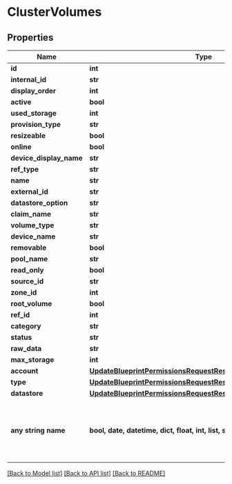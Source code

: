 # ClusterVolumes


## Properties
Name | Type | Description | Notes
------------ | ------------- | ------------- | -------------
**id** | **int** |  | [optional] 
**internal_id** | **str** |  | [optional] 
**display_order** | **int** |  | [optional] 
**active** | **bool** |  | [optional] 
**used_storage** | **int** |  | [optional] 
**provision_type** | **str** |  | [optional] 
**resizeable** | **bool** |  | [optional] 
**online** | **bool** |  | [optional] 
**device_display_name** | **str** |  | [optional] 
**ref_type** | **str** |  | [optional] 
**name** | **str** |  | [optional] 
**external_id** | **str** |  | [optional] 
**datastore_option** | **str** |  | [optional] 
**claim_name** | **str** |  | [optional] 
**volume_type** | **str** |  | [optional] 
**device_name** | **str** |  | [optional] 
**removable** | **bool** |  | [optional] 
**pool_name** | **str** |  | [optional] 
**read_only** | **bool** |  | [optional] 
**source_id** | **str** |  | [optional] 
**zone_id** | **int** |  | [optional] 
**root_volume** | **bool** |  | [optional] 
**ref_id** | **int** |  | [optional] 
**category** | **str** |  | [optional] 
**status** | **str** |  | [optional] 
**raw_data** | **str** |  | [optional] 
**max_storage** | **int** |  | [optional] 
**account** | [**UpdateBlueprintPermissionsRequestResourcePermissionSitesInner**](UpdateBlueprintPermissionsRequestResourcePermissionSitesInner.md) |  | [optional] 
**type** | [**UpdateBlueprintPermissionsRequestResourcePermissionSitesInner**](UpdateBlueprintPermissionsRequestResourcePermissionSitesInner.md) |  | [optional] 
**datastore** | [**UpdateBlueprintPermissionsRequestResourcePermissionSitesInner**](UpdateBlueprintPermissionsRequestResourcePermissionSitesInner.md) |  | [optional] 
**any string name** | **bool, date, datetime, dict, float, int, list, str, none_type** | any string name can be used but the value must be the correct type | [optional]

[[Back to Model list]](../README.md#documentation-for-models) [[Back to API list]](../README.md#documentation-for-api-endpoints) [[Back to README]](../README.md)


